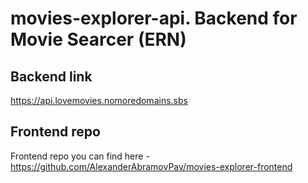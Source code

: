 # movies-explorer-api. Backend for Movie Searcer (ERN)

## Backend link
https://api.lovemovies.nomoredomains.sbs

## Frontend repo
Frontend repo you can find here - https://github.com/AlexanderAbramovPav/movies-explorer-frontend

